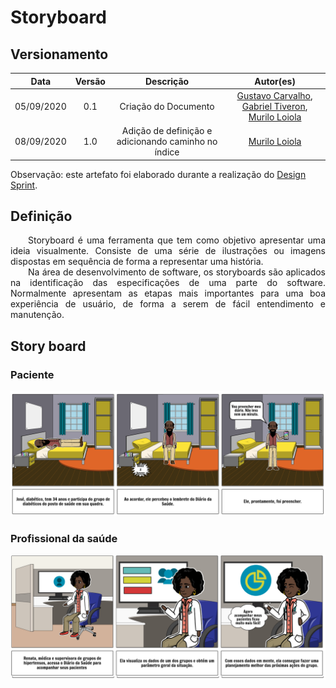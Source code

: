 # Storyboard
## Versionamento
| Data | Versão | Descrição | Autor(es) |
|:----:|:------:|:---------:|:---------:|
| 05/09/2020 | 0.1 | Criação do Documento | [Gustavo Carvalho](https://github.com/gustavocarvalho1002), [Gabriel Tiveron](https://github.com/GabrielTiveron), [Murilo Loiola](https://github.com/murilo-dan) |
| 08/09/2020 | 1.0 | Adição de definição e adicionando caminho no índice| [Murilo Loiola](https://github.com/murilo-dan) |

Observação: este artefato foi elaborado durante a realização do <a href="https://unbarqdsw.github.io/2020.1_G5_Diario_da_Saude/design_sprint/">Design Sprint</a>.

## Definição

<p align="justify">&emsp;&emsp;Storyboard é uma ferramenta que tem como objetivo apresentar uma ideia visualmente. Consiste de uma série de ilustrações ou imagens dispostas em sequência de forma a representar uma história.</br>&emsp;&emsp;Na área de desenvolvimento de software, os storyboards são aplicados na identificação das especificações de uma parte do software. Normalmente apresentam as etapas mais importantes para uma boa experiência de usuário, de forma a serem de fácil entendimento e manutenção.</p>

## Story board
### Paciente
[![story_board_1](./img/story_board_1.png)](./img/story_board_1.png)

### Profissional da saúde
[![story_board_2](./img/story_board_2.png)](./img/story_board_2.png)
